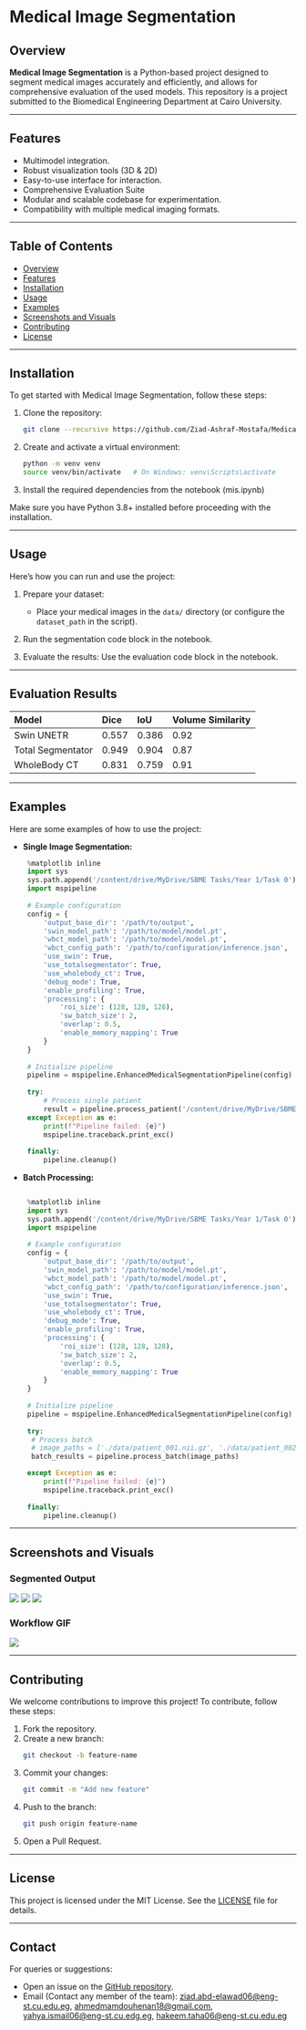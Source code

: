 # Medical Image Segmentation

<!-- ![Project Banner](#) <!-- Replace with a banner image -->

## Overview

**Medical Image Segmentation** is a Python-based project designed to segment medical images accurately and efficiently, and allows for comprehensive evaluation of the used models. This repository is a project submitted to the Biomedical Engineering Department at Cairo University.

---

## Features

- Multimodel integration.
- Robust visualization tools (3D & 2D)
- Easy-to-use interface for interaction.
- Comprehensive Evaluation Suite
- Modular and scalable codebase for experimentation.
- Compatibility with multiple medical imaging formats.

---

## Table of Contents

- [Overview](#overview)
- [Features](#features)
- [Installation](#installation)
- [Usage](#usage)
- [Examples](#examples)
- [Screenshots and Visuals](#screenshots-and-visuals)
- [Contributing](#contributing)
- [License](#license)

---

## Installation

To get started with Medical Image Segmentation, follow these steps:

1. Clone the repository:
   ```bash
   git clone --recursive https://github.com/Ziad-Ashraf-Mostafa/Medical-Image-Segmentation.git
   ```

2. Create and activate a virtual environment:
   ```bash
   python -m venv venv
   source venv/bin/activate   # On Windows: venv\Scripts\activate
   ```

3. Install the required dependencies from the notebook (mis.ipynb)

Make sure you have Python 3.8+ installed before proceeding with the installation.

---

## Usage

Here’s how you can run and use the project:

1. Prepare your dataset:
   - Place your medical images in the `data/` directory (or configure the `dataset_path` in the script).

2. Run the segmentation code block in the notebook. 

4. Evaluate the results:
   Use the evaluation code block in the notebook.

---
## Evaluation Results
| Model | Dice | IoU | Volume Similarity |
| :------ | :------ | :---------- | :------ |
| Swin UNETR | 0.557 | 0.386 | 0.92 |
| Total Segmentator | 0.949 | 0.904 | 0.87 | 
| WholeBody CT | 0.831 | 0.759 | 0.91 |
---
## Examples

Here are some examples of how to use the project:

- **Single Image Segmentation:**
  ```py
   %matplotlib inline
   import sys
   sys.path.append('/content/drive/MyDrive/SBME Tasks/Year 1/Task 0')
   import mspipeline
   
   # Example configuration
   config = {
       'output_base_dir': '/path/to/output',
       'swin_model_path': '/path/to/model/model.pt',
       'wbct_model_path': '/path/to/model/model.pt',
       'wbct_config_path': '/path/to/configuration/inference.json',
       'use_swin': True,
       'use_totalsegmentator': True,
       'use_wholebody_ct': True,
       'debug_mode': True,
       'enable_profiling': True,
       'processing': {
           'roi_size': (128, 128, 128),
           'sw_batch_size': 2,
           'overlap': 0.5,
           'enable_memory_mapping': True
       }
   }
   
   # Initialize pipeline
   pipeline = mspipeline.EnhancedMedicalSegmentationPipeline(config)
   
   try:
       # Process single patient
       result = pipeline.process_patient('/content/drive/MyDrive/SBME Tasks/Year 1/Task 0/data/raw/img0001.nii.gz', 'patient_001')   
   except Exception as e:
       print(f"Pipeline failed: {e}")
       mspipeline.traceback.print_exc()
   
   finally:
       pipeline.cleanup()
  ```

- **Batch Processing:**
  ```py
  
   %matplotlib inline
   import sys
   sys.path.append('/content/drive/MyDrive/SBME Tasks/Year 1/Task 0')
   import mspipeline
   
   # Example configuration
   config = {
       'output_base_dir': '/path/to/output',
       'swin_model_path': '/path/to/model/model.pt',
       'wbct_model_path': '/path/to/model/model.pt',
       'wbct_config_path': '/path/to/configuration/inference.json',
       'use_swin': True,
       'use_totalsegmentator': True,
       'use_wholebody_ct': True,
       'debug_mode': True,
       'enable_profiling': True,
       'processing': {
           'roi_size': (128, 128, 128),
           'sw_batch_size': 2,
           'overlap': 0.5,
           'enable_memory_mapping': True
       }
   }
   
   # Initialize pipeline
   pipeline = mspipeline.EnhancedMedicalSegmentationPipeline(config)
   
   try:
    # Process batch
    # image_paths = ['./data/patient_001.nii.gz', './data/patient_002.nii.gz']
    batch_results = pipeline.process_batch(image_paths)

   except Exception as e:
       print(f"Pipeline failed: {e}")
       mspipeline.traceback.print_exc()
   
   finally:
       pipeline.cleanup()
  ```

---

## Screenshots and Visuals

### Segmented Output
![](appImages/home_window.png) <!-- Placeholder for input image -->
![](appImages/models_view.png) <!-- Placeholder for segmented output -->
![](appImages/slicer_view.png) <!-- Placeholder for segmented output -->

### Workflow GIF
![](appImages/app_show.gif) <!-- Placeholder for GIF -->

---

## Contributing

We welcome contributions to improve this project! To contribute, follow these steps:

1. Fork the repository.
2. Create a new branch:
   ```bash
   git checkout -b feature-name
   ```
3. Commit your changes:
   ```bash
   git commit -m "Add new feature"
   ```
4. Push to the branch:
   ```bash
   git push origin feature-name
   ```
5. Open a Pull Request.

---

## License

This project is licensed under the MIT License. See the [LICENSE](LICENSE) file for details.

---

## Contact

For queries or suggestions:
- Open an issue on the [GitHub repository](https://github.com/Ziad-Ashraf-Mostafa/Medical-Image-Segmentation/issues).
- Email (Contact any member of the team): ziad.abd-elawad06@eng-st.cu.edu.eg, ahmedmamdouhenan18@gmail.com, yahya.ismail06@eng-st.cu.edg.eg, hakeem.taha06@eng-st.cu.edu.eg

